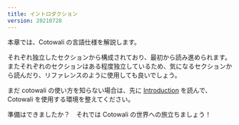 ```yaml
---
title: イントロダクション
version: 20210728
---
```


本章では、Cotowali の言語仕様を解説します。

それぞれ独立したセクションから構成されており、最初から読み進められます。またそれぞれのセクションはある程度独立しているため、気になるセクションから読んだり、リファレンスのように使用しても良いでしょう。

まだ cotowali の使い方を知らない場合は、先に [Introduction](/ja/docs/introduction) を読んで、Cotowali を使用する環境を整えてください。

<!-- textlint-disable ja-technical-writing/no-exclamation-question-mark -->

準備はできましたか？　それでは Cotowali の世界への旅立ちましょう！
